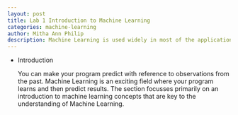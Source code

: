 ```yaml
---
layout: post
title: Lab 1 Introduction to Machine Learning 
categories: machine-learning
author: Mitha Ann Philip
description: Machine Learning is used widely in most of the applications that has classification or a recognition to be done. It basically deals with problems that requires numerical computations. The goal of Machine Learning is to make accurate decisions onthe task it is required to do. This section provides an introduction to the different types of Machine Learning and also on the concepts related to Machine Learning.
---
```





- Introduction

    You can make your program predict with reference to observations from the past. Machine Learning is an exciting field where your program learns and then predict results. The section focusses primarily on an introduction to machine learning concepts that are key to the understanding of Machine Learning. 
    
    
    

     
   
